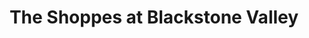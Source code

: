 ---
title: "The Shoppes at Blackstone Valley"
url: /millbury/the-shoppes-at-blackstone-valley/
shop: Einkaufszentrum
---
